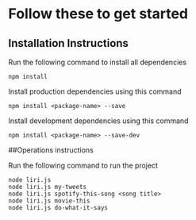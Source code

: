 # Follow these to get started
## Installation Instructions

Run the following command to install all dependencies 

    npm install
    
    
Install production dependencies using this command


    npm install <package-name> --save

Install development dependencies using this command

    npm install <package-name> --save-dev


##Operations instructions

Run the following command to run the project

    node liri.js
    node liri.js my-tweets
    node liri.js spotify-this-song <song title>
    node liri.js movie-this
    node liri.js do-what-it-says